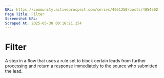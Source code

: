 ```yaml
---
URL: https://community.activeprospect.com/series/4051250/posts/4054502-activeprospect-product-glossary
Page Title: Filter
Screenshot URL: 
Scraped At: 2025-05-30 00:16:21.154
---
```


# Filter

A step in a flow that uses a rule set to block certain leads from further processing and return a response immediately to the source who submitted the lead.